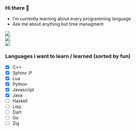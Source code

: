 ### Hi there 👋

- I’m currently learning about every programming language
- Ask me about anything but time managment

![](https://github-readme-stats.vercel.app/api?username=rankail&theme=dark&hide_border=false&include_all_commits=true&count_private=true)<br/>
![](https://github-readme-streak-stats.herokuapp.com/?user=rankail&theme=dark&hide_border=false)<br/>
![](https://github-readme-stats.vercel.app/api/top-langs/?username=rankail&theme=dark&hide_border=false&include_all_commits=true&count_private=true&layout=compact)

### Languages i want to learn / learned (sorted by fun)
- [x] C++
- [x] Sphinx :P
- [x] Lua
- [x] Python
- [x] Javascript
- [x] Java
- [ ] Haskell
- [ ] Lisp
- [ ] Dart
- [ ] Go
- [ ] Zig
